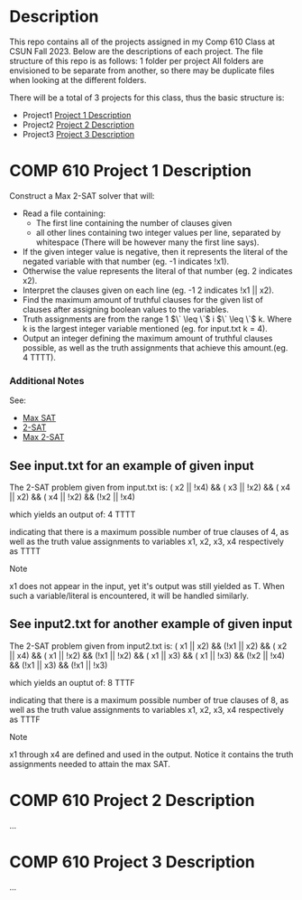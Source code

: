 # Description

This repo contains all of the projects assigned in my Comp 610 Class at CSUN Fall 2023. Below are the descriptions of each project.
The file structure of this repo is as follows:
1 folder per project
All folders are envisioned to be separate from another, so there may be duplicate files when looking at the different folders.

There will be a total of 3 projects for this class, thus the basic structure is:
* Project1
[Project 1 Description](#comp-610-project-1-description)
* Project2
[Project 2 Description](#comp-610-project-2-description)
* Project3
[Project 3 Description](#comp-610-project-3-description)

# COMP 610 Project 1 Description

Construct a Max 2-SAT solver that will:
* Read a file containing:
    * The first line containing the number of clauses given
    * all other lines containing two integer values per line, separated by whitespace (There will be however many the first line says).
* If the given integer value is negative, then it represents the literal of the negated variable with that number (eg. -1 indicates !x1).
* Otherwise the value represents the literal of that number (eg. 2 indicates x2).
* Interpret the clauses given on each line (eg. -1 2 indicates !x1 || x2).
* Find the maximum amount of truthful clauses for the given list of clauses after assigning boolean values to the variables.
* Truth assignments are from the range 1 $\` \leq \`$ i $\` \leq \`$ k. Where k is the largest integer variable mentioned (eg. for input.txt k = 4). 
* Output an integer defining the maximum amount of truthful clauses possible, as well as the truth assignments that achieve this amount.(eg. 4 TTTT).

### Additional Notes

See: 
* [Max SAT](https://en.wikipedia.org/wiki/Maximum_satisfiability_problem)
* [2-SAT](https://en.wikipedia.org/wiki/2-satisfiability)
* [Max 2-SAT](https://en.wikipedia.org/wiki/2-satisfiability#Maximum-2-satisfiability)

## See input.txt for an example of given input

The 2-SAT problem given from input.txt is:
( x2 || !x4) &&
( x3 || !x2) &&
( x4 ||  x2) &&
( x4 || !x2) &&
(!x2 || !x4)

which yields an output of:
4
TTTT

indicating that there is a maximum possible number of true clauses of 4, as well as the truth value assignments to variables x1, x2, x3, x4 respectively as TTTT

> [!NOTE]
> x1 does not appear in the input, yet it's output was still yielded as T.
> When such a variable/literal is encountered, it will be handled similarly.

## See input2.txt for another example of given input

The 2-SAT problem given from input2.txt is:
( x1 ||  x2) &&
(!x1 ||  x2) &&
( x2 ||  x4) &&
( x1 || !x2) &&
(!x1 || !x2) &&
( x1 ||  x3) &&
( x1 || !x3) &&
(!x2 || !x4) &&
(!x1 ||  x3) &&
(!x1 || !x3)

which yields an ouptut of:
8
TTTF

indicating that there is a maximum possible number of true clauses of 8, as well as the truth value assignments to variables x1, x2, x3, x4 respectively as TTTF

> [!NOTE]
> x1 through x4 are defined and used in the output. Notice it contains the truth assignments needed to attain the max SAT.


# COMP 610 Project 2 Description

...

# COMP 610 Project 3 Description

...